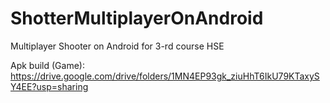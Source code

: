 # ShotterMultiplayerOnAndroid
Multiplayer Shooter on Android for 3-rd course HSE

Apk build (Game): https://drive.google.com/drive/folders/1MN4EP93gk_ziuHhT6IkU79KTaxySY4EE?usp=sharing

